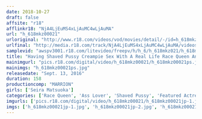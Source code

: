 ```yaml
---
date: 2018-10-27
draft: false
affsite: "r18"
afflinkr18: "NjA4LjEuMS4xLjAuMC4wLjAuMA"
url: "h_618mkz00021"
urloriginal: "http://www.r18.com/videos/vod/movies/detail/-/id=h_618mkz00021"
urlfinal: "http://media.r18.com/track/NjA4LjEuMS4xLjAuMC4wLjAuMA/videos/vod/movies/detail/-/id=h_618mkz00021"
samplevid: "awspv3001.r18.com/litevideo/freepv/h/h_6/h_618mkz021/h_618mkz021_dmb_w.mp4"
title: "Having Shaved Pussy Creampie Sex With A Real Life Race Queen And Her Amazing Ass Seira Matsuoka"
mainimgurl: "pics.r18.com/digital/video/h_618mkz00021/h_618mkz00021ps.jpg"
mainimgs: "h_618mkz00021ps.jpg"
releasedate: "Sept. 13, 2016"
duration: 158
productioncomp: "MARRION"
girls: ['Seira Matsuoka']
categories: ['Race Queen', 'Ass Lover', 'Shaved Pussy', 'Featured Actress', 'Creampie', 'Hi-Def']
imgurls: ['pics.r18.com/digital/video/h_618mkz00021/h_618mkz00021jp-1.jpg', 'pics.r18.com/digital/video/h_618mkz00021/h_618mkz00021jp-2.jpg', 'pics.r18.com/digital/video/h_618mkz00021/h_618mkz00021jp-3.jpg', 'pics.r18.com/digital/video/h_618mkz00021/h_618mkz00021jp-4.jpg', 'pics.r18.com/digital/video/h_618mkz00021/h_618mkz00021jp-5.jpg', 'pics.r18.com/digital/video/h_618mkz00021/h_618mkz00021jp-6.jpg', 'pics.r18.com/digital/video/h_618mkz00021/h_618mkz00021jp-7.jpg', 'pics.r18.com/digital/video/h_618mkz00021/h_618mkz00021jp-8.jpg', 'pics.r18.com/digital/video/h_618mkz00021/h_618mkz00021jp-9.jpg', 'pics.r18.com/digital/video/h_618mkz00021/h_618mkz00021jp-10.jpg', 'pics.r18.com/digital/video/h_618mkz00021/h_618mkz00021jp-11.jpg', 'pics.r18.com/digital/video/h_618mkz00021/h_618mkz00021jp-12.jpg', 'pics.r18.com/digital/video/h_618mkz00021/h_618mkz00021jp-13.jpg', 'pics.r18.com/digital/video/h_618mkz00021/h_618mkz00021jp-14.jpg', 'pics.r18.com/digital/video/h_618mkz00021/h_618mkz00021jp-15.jpg', 'pics.r18.com/digital/video/h_618mkz00021/h_618mkz00021jp-16.jpg', 'pics.r18.com/digital/video/h_618mkz00021/h_618mkz00021jp-17.jpg', 'pics.r18.com/digital/video/h_618mkz00021/h_618mkz00021jp-18.jpg', 'pics.r18.com/digital/video/h_618mkz00021/h_618mkz00021jp-19.jpg', 'pics.r18.com/digital/video/h_618mkz00021/h_618mkz00021jp-20.jpg']
imgs: ['h_618mkz00021jp-1.jpg', 'h_618mkz00021jp-2.jpg', 'h_618mkz00021jp-3.jpg', 'h_618mkz00021jp-4.jpg', 'h_618mkz00021jp-5.jpg', 'h_618mkz00021jp-6.jpg', 'h_618mkz00021jp-7.jpg', 'h_618mkz00021jp-8.jpg', 'h_618mkz00021jp-9.jpg', 'h_618mkz00021jp-10.jpg', 'h_618mkz00021jp-11.jpg', 'h_618mkz00021jp-12.jpg', 'h_618mkz00021jp-13.jpg', 'h_618mkz00021jp-14.jpg', 'h_618mkz00021jp-15.jpg', 'h_618mkz00021jp-16.jpg', 'h_618mkz00021jp-17.jpg', 'h_618mkz00021jp-18.jpg', 'h_618mkz00021jp-19.jpg', 'h_618mkz00021jp-20.jpg']
---
```

